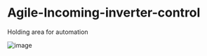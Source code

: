 # Agile-Incoming-inverter-control
Holding area for automation

![image](https://user-images.githubusercontent.com/115955610/218301535-175f9efb-fda2-478e-b84d-e48561a71180.png)
